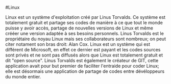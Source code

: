 #Linux

Linux est un système d'exploitation créé par Linus Torvalds. Ce système est totalement gratuit et partage ses codes de manière à ce que tout le monde puisse y avoir accès, partage de nouvelles versions de Linux et même crééer une version adaptée à ses besoins personnels. Linus Torvalds est le propriétaire du noyau Linux mais ses collaborateurs sont nombreux; on peut citer notament son bras droit: Alan Cox. Linux est un système qui est différent de Microsoft, en effet ce dernier est payant et les codes sources sont privés et ne sont pas diffusés alors que Linux est totalement gratuit et dit "open source". 
Linus Torvalds est également le créateur de GIT, cette application avait pour but premier de faciliter l'entraide pour coder Linux; elle est désormais une application de partage de codes entre dévéloppeurs du monde entier. 
